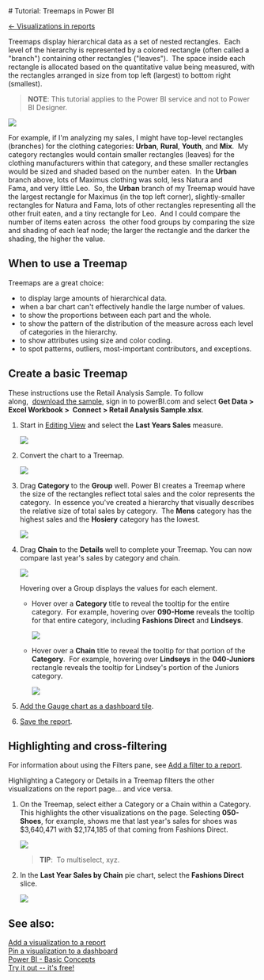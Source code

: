<properties pageTitle="Tutorial: Treemaps in Power BI" description="Tutorial: Treemaps in Power BI" services="powerbi" documentationCenter="" authors="v-anpasi" manager="mblythe" editor=""/>
<tags ms.service="powerbi" ms.devlang="NA" ms.topic="article" ms.tgt_pltfrm="NA" ms.workload="powerbi" ms.date="06/26/2015" ms.author="v-anpasi"/>
# Tutorial: Treemaps in Power BI

[← Visualizations in reports](https://support.powerbi.com/knowledgebase/topics/65160-visualizations-in-reports)

Treemaps display hierarchical data as a set of nested rectangles.  Each level of the hierarchy is represented by a colored rectangle (often called a "branch") containing other rectangles ("leaves").  The space inside each rectangle is allocated based on the quantitative value being measured, with the rectangles arranged in size from top left (largest) to bottom right (smallest).

> **NOTE**: This tutorial applies to the Power BI service and not to Power BI Designer. 

![](media/powerbi-service-tutorial-treemaps/pbi-Nancy_viz_treemap.png)

For example, if I'm analyzing my sales, I might have top-level rectangles (branches) for the clothing categories: **Urban**, **Rural**, **Youth**, and **Mix**.  My category rectangles would contain smaller rectangles (leaves) for the clothing manufacturers within that category, and these smaller rectangles would be sized and shaded based on the number eaten.  In the **Urban** branch above, lots of Maximus clothing was sold, less Natura and Fama, and very little Leo.  So, the **Urban** branch of my Treemap would have the largest rectangle for Maximus (in the top left corner), slightly-smaller rectangles for Natura and Fama, lots of other rectangles representing all the other fruit eaten, and a tiny rectangle for Leo.  And I could compare the number of items eaten across  the other food groups by comparing the size and shading of each leaf node; the larger the rectangle and the darker the shading, the higher the value.

## When to use a Treemap

Treemaps are a great choice:

-   to display large amounts of hierarchical data.
-   when a bar chart can't effectively handle the large number of values.
-   to show the proportions between each part and the whole.
-   to show the pattern of the distribution of the measure across each level of categories in the hierarchy.
-   to show attributes using size and color coding.
-   to spot patterns, outliers, most-important contributors, and exceptions.

## Create a basic Treemap

These instructions use the Retail Analysis Sample. To follow along,  [download the sample](http://support.powerbi.com/knowledgebase/articles/514904-download-samples), sign in to powerBI.com and select **Get Data \> Excel Workbook \>  Connect \> Retail Analysis Sample**.**xlsx**.

1. Start in [Editing View](http://support.powerbi.com/knowledgebase/articles/443094-edit-a-report) and select the **Last Years Sales** measure.

    ![](media/powerbi-service-tutorial-treemaps/treemapFirstValue.png)

2. Convert the chart to a Treemap. 

    ![](media/powerbi-service-tutorial-treemaps/treemapConvertTo.png)

3. Drag **Category** to the **Group** well. Power BI creates a Treemap where the size of the rectangles reflect total sales and the color represents the category.  In essence you've created a hierarchy that visually describes the relative size of total sales by category.  The **Mens** category has the highest sales and the **Hosiery** category has the lowest.  

    ![](media/powerbi-service-tutorial-treemaps/treemap_addGroup.png)  
4. Drag **Chain** to the **Details** well to complete your Treemap. You can now compare last year's sales by category and chain.  

    ![](media/powerbi-service-tutorial-treemaps/treemapComplete.png)

    Hovering over a Group displays the values for each element.
    -   Hover over a **Category** title to reveal the tooltip for the entire category.  For example, hovering over **090-Home** reveals the tooltip for that entire category, including **Fashions Direct** and **Lindseys**.  

    	![](media/powerbi-service-tutorial-treemaps/treemapHoverNew.png)
    
    -   Hover over a **Chain** title to reveal the tooltip for that portion of the **Category**.  For example, hovering over **Lindseys** in the **040-Juniors** rectangle reveals the tooltip for Lindsey's portion of the Juniors category.  

    	![](media/powerbi-service-tutorial-treemaps/treemapHoverDetails.png)  
5. [Add the Gauge chart as a dashboard tile](http://support.powerbi.com/knowledgebase/articles/425669-tiles-in-power-bi). 
6. [Save the report](http://support.powerbi.com/knowledgebase/articles/444112-save-a-report).

## Highlighting and cross-filtering

For information about using the Filters pane, see [Add a filter to a report](http://support.powerbi.com/knowledgebase/articles/464704-add-a-filter-to-a-report).

Highlighting a Category or Details in a Treemap filters the other visualizations on the report page... and vice versa.

1.  On the Treemap, select either a Category or a Chain within a Category.  This highlights the other visualizations on the page. Selecting **050-Shoes**, for example, shows me that last year's sales for shoes was $3,640,471 with $2,174,185 of that coming from Fashions Direct.

    ![](media/powerbi-service-tutorial-treemaps/treemapHiliting.png)  
    > **TIP**:  To multiselect, xyz. 
    
2.  In the **Last Year Sales by Chain** pie chart, select the **Fashions Direct** slice.

    ![](media/powerbi-service-tutorial-treemaps/treemapNoOwl.gif)

## See also:

[Add a visualization to a report](https://powerbi.uservoice.com/knowledgebase/articles/441777)  
[Pin a visualization to a dashboard](http://support.powerbi.com/knowledgebase/articles/430323-pin-a-tile-to-a-dashboard-from-a-report)  
[Power BI - Basic Concepts](http://support.powerbi.com/knowledgebase/articles/487029-power-bi-preview-basic-concepts)  
[Try it out -- it's free!](https://powerbi.com/)  
 

 





